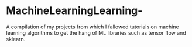 # MachineLearningLearning-
A compilation of my projects from which I fallowed tutorials on machine learning algorithms to get the hang of ML libraries such as tensor flow and sklearn.
